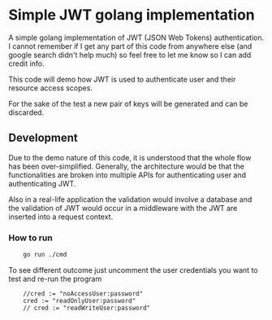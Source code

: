 # Simple JWT golang implementation

A simple golang implementation of JWT (JSON Web Tokens) authentication. I cannot remember if I get any part of this code from anywhere else (and google search didn't help much) so feel free to let me know so I can add credit info.

This code will demo how JWT is used to authenticate user and their resource access scopes.

For the sake of the test a new pair of keys will be generated and can be discarded.

## Development

Due to the demo nature of this code, it is understood that the whole flow has been over-simplified. Generally, the architecture would be that the functionalities are broken into multiple APIs for authenticating user and authenticating JWT.

Also in a real-life application the validation would involve a database and the validation of JWT would occur in a middleware with the JWT are inserted into a request context.

### How to run

```bash
    go run ./cmd
```

To see different outcome just uncomment the user credentials you want to test and re-run the program

```golang
    //cred := "noAccessUser:password"
    cred := "readOnlyUser:password"
    // cred := "readWriteUser:password"
```
